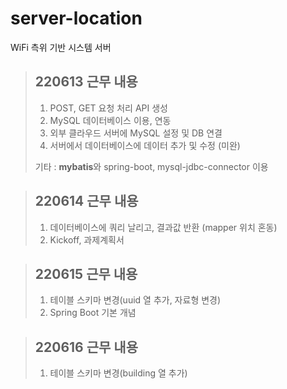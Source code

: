 # server-location
WiFi 측위 기반 시스템 서버

>## 220613 근무 내용
> 1. POST, GET 요청 처리 API 생성
> 2. MySQL 데이터베이스 이용, 연동
> 3. 외부 클라우드 서버에 MySQL 설정 및 DB 연결
> 4. 서버에서 데이터베이스에 데이터 추가 및 수정 (미완)
> 
> 기타 : <b>mybatis</b>와 spring-boot, mysql-jdbc-connector 이용

>## 220614 근무 내용
> 1. 데이터베이스에 쿼리 날리고, 결과값 반환 (mapper 위치 혼동)
> 2. Kickoff, 과제계획서

>## 220615 근무 내용
> 1. 테이블 스키마 변경(uuid 열 추가, 자료형 변경)
> 2. Spring Boot 기본 개념

>## 220616 근무 내용
> 1. 테이블 스키마 변경(building 열 추가)